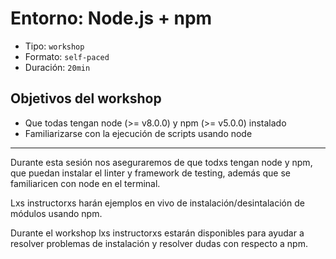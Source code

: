 # Entorno: Node.js + npm

* Tipo: `workshop`
* Formato: `self-paced`
* Duración: `20min`

## Objetivos del workshop

* Que todas tengan node (>= v8.0.0) y npm (>= v5.0.0) instalado
* Familiarizarse con la ejecución de scripts usando node

***

Durante esta sesión nos aseguraremos de que todxs tengan node y npm, que puedan
instalar el linter y framework de testing, además que se familiaricen con node
en el terminal.

Lxs instructorxs harán ejemplos en vivo de instalación/desintalación de módulos
usando npm.

Durante el workshop lxs instructorxs estarán disponibles para ayudar a resolver
problemas de instalación y resolver dudas con respecto a npm.
